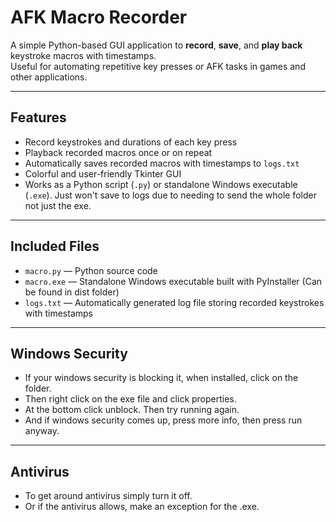 # AFK Macro Recorder

A simple Python-based GUI application to **record**, **save**, and **play back** keystroke macros with timestamps.  
Useful for automating repetitive key presses or AFK tasks in games and other applications.

---

## Features

- Record keystrokes and durations of each key press  
- Playback recorded macros once or on repeat  
- Automatically saves recorded macros with timestamps to `logs.txt`  
- Colorful and user-friendly Tkinter GUI  
- Works as a Python script (`.py`) or standalone Windows executable (`.exe`). Just won't save to logs due to needing to send the whole folder not just the exe.

---

## Included Files

- `macro.py` — Python source code  
- `macro.exe` — Standalone Windows executable built with PyInstaller (Can be found in dist folder)
- `logs.txt` — Automatically generated log file storing recorded keystrokes with timestamps

---

## Windows Security

- If your windows security is blocking it, when installed, click on the folder.
- Then right click on the exe file and click properties.
- At the bottom click unblock. Then try running again.
- And if windows security comes up, press more info, then press run anyway.

---

## Antivirus
- To get around antivirus simply turn it off.
- Or if the antivirus allows, make an exception for the .exe. 



